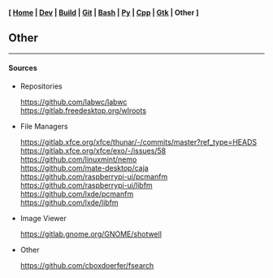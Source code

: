 <link href="../style.css" rel="stylesheet"></link>

**[ [Home](../index.html) | [Dev](00-dev.html) | [Build](05-build.html) | [Git](10-git.html) | [Bash](15-bash.html) | [Py](20-python.html) | [Cpp](25-cpp.html) | [Gtk](30-gtk.html) | Other ]**

## Other

---

#### Sources

* Repositories
    
    https://github.com/labwc/labwc  
    https://gitlab.freedesktop.org/wlroots  

* File Managers
    
    https://gitlab.xfce.org/xfce/thunar/-/commits/master?ref_type=HEADS  
    https://gitlab.xfce.org/xfce/exo/-/issues/58  
    https://github.com/linuxmint/nemo  
    https://github.com/mate-desktop/caja  
    https://github.com/raspberrypi-ui/pcmanfm  
    https://github.com/raspberrypi-ui/libfm  
    https://github.com/lxde/pcmanfm  
    https://github.com/lxde/libfm  

* Image Viewer
    
    https://gitlab.gnome.org/GNOME/shotwell  

* Other
    
    https://github.com/cboxdoerfer/fsearch  
    
<br/>


